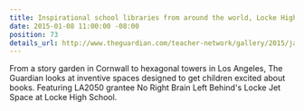 ```yaml
---
title: Inspirational school libraries from around the world, Locke High School
date: 2015-01-08 11:00:00 -08:00
position: 73
details_url: http://www.theguardian.com/teacher-network/gallery/2015/jan/08/school-libraries-world-books-gallery
---
```


From a story garden in Cornwall to hexagonal towers in Los Angeles, The Guardian looks at inventive spaces designed to get children excited about books. Featuring LA2050 grantee No Right Brain Left Behind's Locke Jet Space at Locke High School.

